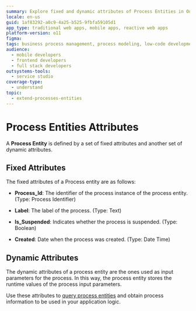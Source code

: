 ```yaml
---
summary: Explore fixed and dynamic attributes of Process Entities in OutSystems 11 (O11) to enhance application logic and process management.
locale: en-us
guid: 1af83292-a0c9-4a25-b525-9fbfa59105d1
app_type: traditional web apps, mobile apps, reactive web apps
platform-version: o11
figma:
tags: business process management, process modeling, low-code development, outsystems development, process entities
audience:
  - mobile developers
  - frontend developers
  - full stack developers
outsystems-tools:
  - service studio
coverage-type:
  - understand
topic:
  - extend-processes-entities
---
```


# Process Entities Attributes

A **Process Entity** is defined by a set of fixed attributes and another set of dynamic attributes.

## Fixed Attributes

The fixed attributes of a Process entity are as follows:

* **Process_Id**: The identifier of the process instance of the process entity. (Type: Process Identifier)

* **Label**: The label of the process. (Type: Text)

* **Is_Suspended**: Indicates whether the process is suspended. (Type: Boolean)

* **Created**: Date when the process was created. (Type: Date Time)

## Dynamic Attributes

The dynamic attributes of a process entity are the ones used as input parameters for the process. In this way, the process entity stores the runtime values of the process input parameters.

Use these attributes to [query process entities](intro.md#using-a-process-entity) and obtain process information to be used in your application logic.
